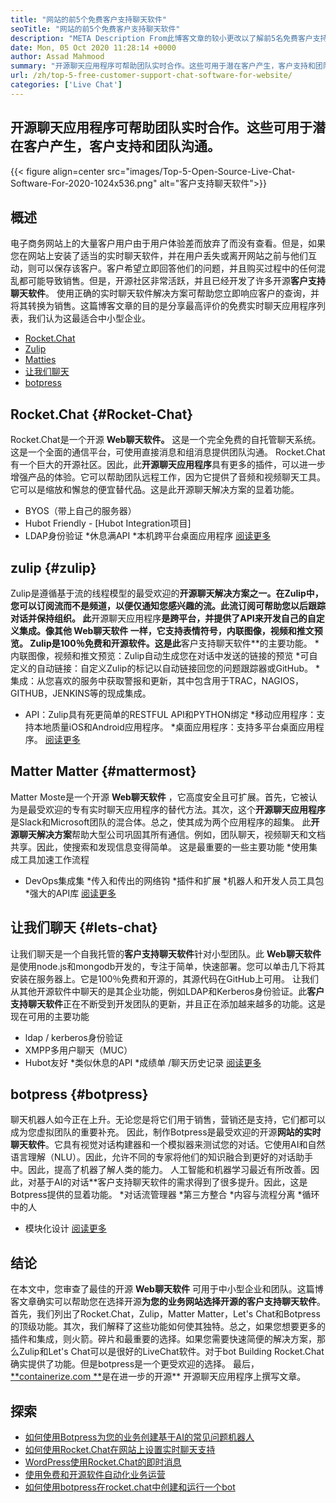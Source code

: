 ```yaml
---
title: "网站的前5个免费客户支持聊天软件" 
seoTitle: "网站的前5个免费客户支持聊天软件" 
description: "META Description From此博客文章的较小更改以了解前5名免费客户支持聊天软件。这些工具促进了您的客户服务代表并推动销售。" 
date: Mon, 05 Oct 2020 11:28:14 +0000
author: Assad Mahmood
summary: "开源聊天应用程序可帮助团队实时合作。这些可用于潜在客户产生，客户支持和团队沟通。" 
url: /zh/top-5-free-customer-support-chat-software-for-website/
categories: ['Live Chat']
---
```


## 开源聊天应用程序可帮助团队实时合作。这些可用于潜在客户产生，客户支持和团队沟通。

{{< figure align=center src="images/Top-5-Open-Source-Live-Chat-Software-For-2020-1024x536.png" alt="客户支持聊天软件">}}


## 概述
电子商务网站上的大量客户用户由于用户体验差而放弃了而没有查看。但是，如果您在网站上安装了适当的实时聊天软件，并在用户丢失或离开网站之前与他们互动，则可以保存该客户。客户希望立即回答他们的问题，并且购买过程中的任何混乱都可能导致销售。但是，开源社区非常活跃，并且已经开发了许多开源**客户支持聊天软件**。
使用正确的实时聊天软件解决方案可帮助您立即响应客户的查询，并将其转换为销售。这篇博客文章的目的是分享最高评价的免费实时聊天应用程序列表，我们认为这最适合中小型企业。
  * [Rocket.Chat][1]
  * [Zulip][2]
  * [Matties][3]
  * [让我们聊天][4]
  * [botpress][5]

## **Rocket.Chat** {#Rocket-Chat}
Rocket.Chat是一个开源 **Web聊天软件。** 这是一个完全免费的自托管聊天系统。这是一个全面的通信平台，可使用直接消息和组消息提供团队沟通。
Rocket.Chat有一个巨大的开源社区。因此，此**开源聊天应用程序**具有更多的插件，可以进一步增强产品的体验。它可以帮助团队远程工作，因为它提供了音频和视频聊天工具。它可以是缩放和懈怠的便宜替代品。这是此开源聊天解决方案的显着功能。
  * BYOS（带上自己的服务器）
  * Hubot Friendly  -  [Hubot Integration项目]
  * LDAP身份验证
  *休息满API
  *本机跨平台桌面应用程序
    [阅读更多][6]

## **zulip** {#zulip}
Zulip是遵循基于流的线程模型的最受欢迎的**开源聊天解决方案之一。在Zulip中，您可以订阅流而不是频道，以便仅通知您感兴趣的流。此流订阅可帮助您以后跟踪对话并保持组织。
此**开源聊天应用程序**是跨平台，并提供了API来开发自己的自定义集成。像其他 **Web聊天软件** 一样，它支持表情符号，内联图像，视频和推文预览。 Zulip是100％免费和开源软件。这是此**客户支持聊天软件**的主要功能。
  *内联图像，视频和推文预览：Zulip自动生成您在对话中发送的链接的预览
  *可自定义的自动链接：自定义Zulip的标记以自动链接回您的问题跟踪器或GitHub。
  *集成：从您喜欢的服务中获取警报和更新，其中包含用于TRAC，NAGIOS，GITHUB，JENKINS等的现成集成。
  * API：Zulip具有死更简单的RESTFUL API和PYTHON绑定
  *移动应用程序：支持本地质量iOS和Android应用程序。
  *桌面应用程序：支持多平台桌面应用程序。
    [阅读更多][7]

## **Matter Matter** {#mattermost}
Matter Moste是一个开源 **Web聊天软件** ，它高度安全且可扩展。首先，它被认为是最受欢迎的专有实时聊天应用程序的替代方法。其次，这个**开源聊天应用程序**是Slack和Microsoft团队的混合体。总之，使其成为两个应用程序的超集。
此**开源聊天解决方案**帮助大型公司巩固其所有通信。例如，团队聊天，视频聊天和文档共享。因此，使搜索和发现信息变得简单。
这是最重要的一些主要功能
  *使用集成工具加速工作流程
  * DevOps集成集
  *传入和传出的网络钩
  *插件和扩展
  *机器人和开发人员工具包
  *强大的API库
    [阅读更多][8]

## **让我们聊天**   {#lets-chat}
让我们聊天是一个自我托管的**客户支持聊天软件**针对小型团队。此 **Web聊天软件** 是使用node.js和mongodb开发的，专注于简单，快速部署。您可以单击几下将其安装在服务器上。它是100％免费和开源的，其源代码在GitHub上可用。
让我们从其他开源软件中聊天的是其企业功能，例如LDAP和Kerberos身份验证。此**客户支持聊天软件**正在不断受到开发团队的更新，并且正在添加越来越多的功能。这是现在可用的主要功能
  * ldap / kerberos身份验证
  * XMPP多用户聊天（MUC）
  * Hubot友好
  *类似休息的API
  *成绩单 /聊天历史记录
    [阅读更多][9]

## **botpress** {#botpress}
聊天机器人如今正在上升。无论您是将它们用于销售，营销还是支持，它们都可以成为您虚拟团队的重要补充。
因此，制作Botpress是最受欢迎的开源**网站的实时聊天软件**。它具有视觉对话构建器和一个模拟器来测试您的对话。它使用AI和自然语言理解（NLU）。因此，允许不同的专家将他们的知识融合到更好的对话助手中。因此，提高了机器了解人类的能力。
人工智能和机器学习最近有所改善。因此，对基于AI的对话**客户支持聊天软件的需求得到了很多提升。因此，这是Botpress提供的显着功能。
  *对话流管理器
  *第三方整合
  *内容与流程分离
  *循环中的人
  * 模块化设计
    [阅读更多][10]

## 结论
在本文中，您审查了最佳的开源 **Web聊天软件** 可用于中小型企业和团队。这篇博客文章确实可以帮助您在选择开源**为您的业务网站选择开源的客户支持聊天软件**。首先，我们列出了Rocket.Chat，Zulip，Matter Matter，Let's Chat和Botpress的顶级功能。其次，我们解释了这些功能如何使其独特。总之，如果您想要更多的插件和集成，则火箭。碎片和最重要的选择。如果您需要快速简便的解决方案，那么Zulip和Let's Chat可以是很好的LiveChat软件。对于bot Building Rocket.Chat确实提供了功能。但是botpress是一个更受欢迎的选择。
最后，[**containerize.com **][11]是在进一步的开源** 开源聊天应用程序上撰写文章。

## 探索
  * [如何使用Botpress为您的业务创建基于AI的常见问题机器人][13]
  * [如何使用Rocket.Chat在网站上设置实时聊天支持][14]
  * [WordPress使用Rocket.Chat的即时消息][15]
  * [使用免费和开源软件自动化业务运营][16]
  * [如何使用botpress在rocket.chat中创建和运行一个bot][17]

  
[1]: #rocket-chat
[2]: #zulip
[3]: #mattermost
[4]: #lets-chat
[5]: #botpress
[6]: https://products.containerize.com/live-chat/rocketchat
[7]: https://products.containerize.com/live-chat/zulip
[8]: https://products.containerize.com/live-chat/mattermost
[9]: https://products.containerize.com/live-chat/lets-chat
[10]: https://products.containerize.com/live-chat/botpress
[11]: https://www.containerize.com/
[12]: https://products.containerize.com/live-chat/
[13]: https://blog.containerize.com/live-chat/how-to-create-an-ai-based-faq-bot-for-your-business-using-botpress/
[14]: https://blog.containerize.com/live-chat/how-to-setup-live-chat-software-on-website-rocket-chat/
[15]: https://blog.containerize.com/blogging/instantly-communicate-with-customers-using-wordpress-and-rocket-chat/
[16]: https://blog.containerize.com/blogging/automate-business-operations-using-open-source-software/
[17]: https://blog.containerize.com/live-chat/how-to-create-and-run-a-bot-in-rocket-chat-using-botpress/
